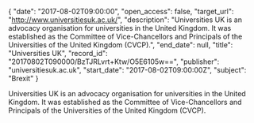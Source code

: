 {
  "date": "2017-08-02T09:00:00", 
  "open_access": false, 
  "target_url": "http://www.universitiesuk.ac.uk/", 
  "description": "Universities UK is an advocacy organisation for universities in the United Kingdom. It was established as the Committee of Vice-Chancellors and Principals of the Universities of the United Kingdom (CVCP).", 
  "end_date": null, 
  "title": "Universities UK", 
  "record_id": "20170802T090000/BzTJRLvrt+Ktw/O5E6105w==", 
  "publisher": "universitiesuk.ac.uk", 
  "start_date": "2017-08-02T09:00:00Z", 
  "subject": "Brexit"
}

Universities UK is an advocacy organisation for universities in the United Kingdom. It was established as the Committee of Vice-Chancellors and Principals of the Universities of the United Kingdom (CVCP).
